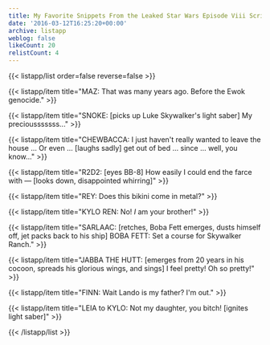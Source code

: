```yaml
---
title: My Favorite Snippets From the Leaked Star Wars Episode Viii Script
date: '2016-03-12T16:25:20+00:00'
archive: listapp
weblog: false
likeCount: 20
relistCount: 4
---
```



{{< listapp/list order=false reverse=false >}}

   {{< listapp/item title="MAZ: That was many years ago. Before the Ewok genocide." >}}

   {{< listapp/item title="SNOKE: [picks up Luke Skywalker's light saber] My preciousssssss..." >}}

   {{< listapp/item title="CHEWBACCA: I just haven't really wanted to leave the house ... Or even ... [laughs sadly] get out of bed ... since ... well, you know..." >}}

   {{< listapp/item title="R2D2: [eyes BB-8] How easily I could end the farce with — [looks down, disappointed whirring]" >}}

   {{< listapp/item title="REY: Does this bikini come in metal?" >}}

   {{< listapp/item title="KYLO REN: No! *I* am your brother!" >}}

   {{< listapp/item title="SARLAAC: [retches, Boba Fett emerges, dusts himself off, jet packs back to his ship] BOBA FETT: Set a course for Skywalker Ranch." >}}

   {{< listapp/item title="JABBA THE HUTT: [emerges from 20 years in his cocoon, spreads his glorious wings, and sings] I feel pretty! Oh so pretty!" >}}

   {{< listapp/item title="FINN: Wait Lando is my father? I'm out." >}}

   {{< listapp/item title="LEIA to KYLO: Not my daughter, you bitch! [ignites light saber]" >}}

{{< /listapp/list >}}
